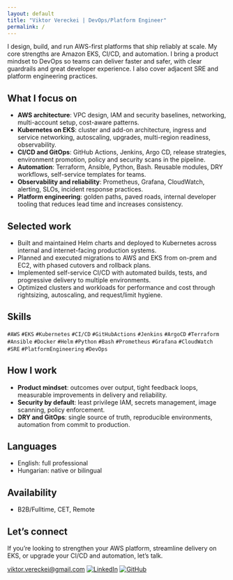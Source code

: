 ```yaml
---
layout: default
title: "Viktor Vereckei | DevOps/Platform Engineer"
permalink: /
---
```


I design, build, and run AWS-first platforms that ship reliably at scale. My core strengths are Amazon EKS, CI/CD, and automation. I bring a product mindset to DevOps so teams can deliver faster and safer, with clear guardrails and great developer experience. I also cover adjacent SRE and platform engineering practices.

## What I focus on

- **AWS architecture**: VPC design, IAM and security baselines, networking, multi-account setup, cost-aware patterns.
- **Kubernetes on EKS**: cluster and add-on architecture, ingress and service networking, autoscaling, upgrades, multi-region readiness, observability.
- **CI/CD and GitOps**: GitHub Actions, Jenkins, Argo CD, release strategies, environment promotion, policy and security scans in the pipeline.
- **Automation**: Terraform, Ansible, Python, Bash. Reusable modules, DRY workflows, self-service templates for teams.
- **Observability and reliability**: Prometheus, Grafana, CloudWatch, alerting, SLOs, incident response practices.
- **Platform engineering**: golden paths, paved roads, internal developer tooling that reduces lead time and increases consistency.

## Selected work

- Built and maintained Helm charts and deployed to Kubernetes across internal and internet-facing production systems.
- Planned and executed migrations to AWS and EKS from on-prem and EC2, with phased cutovers and rollback plans.
- Implemented self-service CI/CD with automated builds, tests, and progressive delivery to multiple environments.
- Optimized clusters and workloads for performance and cost through rightsizing, autoscaling, and request/limit hygiene.

## Skills

`#AWS` `#EKS` `#Kubernetes` `#CI/CD` `#GitHubActions` `#Jenkins` `#ArgoCD` `#Terraform` `#Ansible` `#Docker` `#Helm` `#Python` `#Bash` `#Prometheus` `#Grafana` `#CloudWatch` `#SRE` `#PlatformEngineering` `#DevOps`

## How I work

- **Product mindset**: outcomes over output, tight feedback loops, measurable improvements in delivery and reliability.
- **Security by default**: least privilege IAM, secrets management, image scanning, policy enforcement.
- **DRY and GitOps**: single source of truth, reproducible environments, automation from commit to production.

## Languages

- English: full professional
- Hungarian: native or bilingual


## Availability

- B2B/Fulltime, CET, Remote

## Let’s connect

If you’re looking to strengthen your AWS platform, streamline delivery on EKS, or upgrade your CI/CD and automation, let’s talk.

[viktor.vereckei@gmail.com](mailto:viktor.vereckei@gmail.com)
[![LinkedIn](https://img.shields.io/badge/-LinkedIn-blue?style=flat-square&logo=linkedin&logoColor=white)](https://www.linkedin.com/in/viktor-vereckei/)
[![GitHub](https://img.shields.io/badge/-GitHub-181717?style=flat-square&logo=github)](https://github.com/vverecke)
